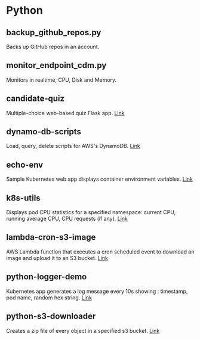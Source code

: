 # Python

## backup_github_repos.py
Backs up GitHub repos in an account.

## monitor_endpoint_cdm.py
Monitors in realtime, CPU, Disk and Memory.

## candidate-quiz

Multiple-choice web-based quiz Flask app. [Link](candidate-quiz/)

## dynamo-db-scripts

Load, query, delete scripts for AWS's DynamoDB. [Link](dynamo-db-scripts/)

## echo-env

Sample Kubernetes web app displays container environment variables. [Link](echo-env/)

## k8s-utils

Displays pod CPU statistics for a specified namespace: current CPU, running average CPU, CPU requests (if any). [Link](k8s-utils/)

## lambda-cron-s3-image

AWS Lambda function that executes a cron scheduled event to download an image and upload it to an S3 bucket. [Link](lambda-cron-s3-image/)

## python-logger-demo

Kubernetes app generates a log message every 10s showing : timestamp, pod name, random hex string. [Link](python-logger-demo/)

## python-s3-downloader

Creates a zip file of every object in a specified s3 bucket. [Link](python-s3-downloader/)
